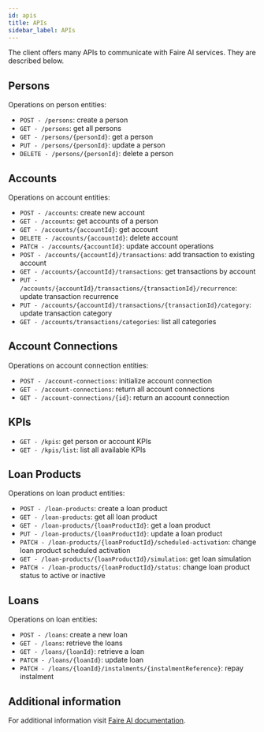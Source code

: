 ```yaml
---
id: apis
title: APIs
sidebar_label: APIs
---
```


<!--
WARNING: this file was automatically generated by Mia-Platform Doc Aggregator.
DO NOT MODIFY IT BY HAND.
Instead, modify the source file and run the aggregator to regenerate this file.
-->

The client offers many APIs to communicate with Faire AI services. They are described below.

## Persons

Operations on person entities:

- `POST - /persons`: create a person
- `GET - /persons`: get all persons
- `GET - /persons/{personId}`: get a person
- `PUT - /persons/{personId}`: update a person
- `DELETE - /persons/{personId}`: delete a person

## Accounts

Operations on account entities:

- `POST - /accounts`: create new account
- `GET - /accounts`: get accounts of a person
- `GET - /accounts/{accountId}`: get account
- `DELETE - /accounts/{accountId}`: delete account
- `PATCH - /accounts/{accountId}`: update account operations
- `POST - /accounts/{accountId}/transactions`: add transaction to existing account
- `GET - /accounts/{accountId}/transactions`: get transactions by account
- `PUT - /accounts/{accountId}/transactions/{transactionId}/recurrence`: update transaction recurrence
- `PUT - /accounts/{accountId}/transactions/{transactionId}/category`: update transaction category
- `GET - /accounts/transactions/categories`: list all categories

## Account Connections

Operations on account connection entities:

- `POST - /account-connections`: initialize account connection
- `GET - /account-connections`: return all account connections
- `GET - /account-connections/{id}`: return an account connection

## KPIs

- `GET - /kpis`: get person or account KPIs
- `GET - /kpis/list`: list all available KPIs

## Loan Products

Operations on loan product entities:

- `POST - /loan-products`: create a loan product
- `GET - /loan-products`: get all loan product
- `GET - /loan-products/{loanProductId}`: get a loan product
- `PUT - /loan-products/{loanProductId}`: update a loan product
- `PATCH - /loan-products/{loanProductId}/scheduled-activation`: change loan product scheduled activation
- `GET - /loan-products/{loanProductId}/simulation`: get loan simulation
- `PATCH - /loan-products/{loanProductId}/status`: change loan product status to active or inactive

## Loans

Operations on loan entities:

- `POST - /loans`: create a new loan
- `GET - /loans`: retrieve the loans
- `GET - /loans/{loanId}`: retrieve a loan
- `PATCH - /loans/{loanId}`: update loan
- `PATCH - /loans/{loanId}/instalments/{instalmentReference}`: repay instalment

## Additional information

For additional information visit [Faire AI documentation](https://platform-dev.faire.ai/docs/).
